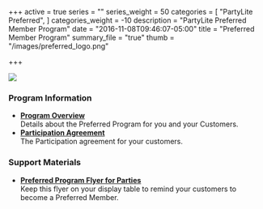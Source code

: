 +++
active = true
series = ""
series_weight = 50
categories = [
  "PartyLite Preferred",
]
categories_weight = -10
description = "PartyLite Preferred Member Program"
date = "2016-11-08T09:46:07-05:00"
title = "Preferred Member Program"
summary_file = "true"
thumb = "/images/preferred_logo.png"

+++

<img class="columns-2 right" src="/images/preferred_logo.png" />

### Program Information

+ **[Program Overview](/doc/preferred-overview/index.html)**  
Details about the Preferred Program for you and your Customers.
+ **[Participation Agreement](doc/preferred-tac/index.html)**  
The Participation agreement for your customers.

### Support Materials

+ **[Preferred Program Flyer for Parties](/doc/preferred-flyer/index.html)**  
Keep this flyer on your display table to remind your customers to become a Preferred Member.
